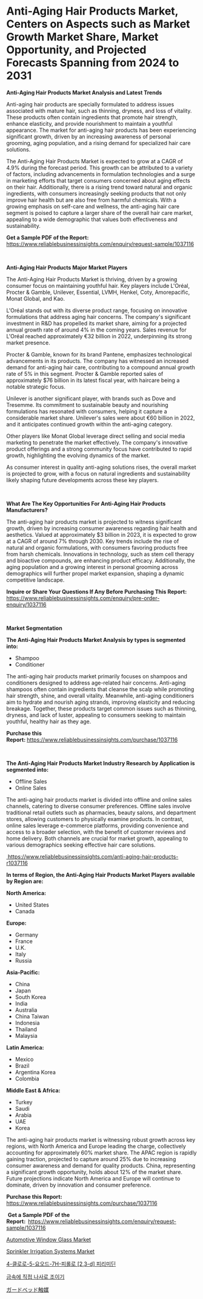 <p><h1>Anti-Aging Hair Products Market, Centers on Aspects such as Market Growth Market Share, Market Opportunity, and Projected Forecasts Spanning from 2024 to 2031</h1></p><p><strong>Anti-Aging Hair Products Market Analysis and Latest Trends</strong></p>
<p><p>Anti-aging hair products are specially formulated to address issues associated with mature hair, such as thinning, dryness, and loss of vitality. These products often contain ingredients that promote hair strength, enhance elasticity, and provide nourishment to maintain a youthful appearance. The market for anti-aging hair products has been experiencing significant growth, driven by an increasing awareness of personal grooming, aging population, and a rising demand for specialized hair care solutions.</p><p>The Anti-Aging Hair Products Market is expected to grow at a CAGR of 4.9% during the forecast period. This growth can be attributed to a variety of factors, including advancements in formulation technologies and a surge in marketing efforts that target consumers concerned about aging effects on their hair. Additionally, there is a rising trend toward natural and organic ingredients, with consumers increasingly seeking products that not only improve hair health but are also free from harmful chemicals. With a growing emphasis on self-care and wellness, the anti-aging hair care segment is poised to capture a larger share of the overall hair care market, appealing to a wide demographic that values both effectiveness and sustainability.</p></p>
<p><strong>Get a Sample PDF of the Report:&nbsp;</strong> <a href="https://www.reliablebusinessinsights.com/enquiry/request-sample/1037116">https://www.reliablebusinessinsights.com/enquiry/request-sample/1037116</a></p>
<p>&nbsp;</p>
<p><strong>Anti-Aging Hair Products Major Market Players</strong></p>
<p><p>The Anti-Aging Hair Products Market is thriving, driven by a growing consumer focus on maintaining youthful hair. Key players include L'Oréal, Procter & Gamble, Unilever, Essential, LVMH, Henkel, Coty, Amorepacific, Monat Global, and Kao.</p><p>L'Oréal stands out with its diverse product range, focusing on innovative formulations that address aging hair concerns. The company's significant investment in R&D has propelled its market share, aiming for a projected annual growth rate of around 4% in the coming years. Sales revenue for L'Oréal reached approximately €32 billion in 2022, underpinning its strong market presence.</p><p>Procter & Gamble, known for its brand Pantene, emphasizes technological advancements in its products. The company has witnessed an increased demand for anti-aging hair care, contributing to a compound annual growth rate of 5% in this segment. Procter & Gamble reported sales of approximately $76 billion in its latest fiscal year, with haircare being a notable strategic focus.</p><p>Unilever is another significant player, with brands such as Dove and Tresemme. Its commitment to sustainable beauty and nourishing formulations has resonated with consumers, helping it capture a considerable market share. Unilever's sales were about €60 billion in 2022, and it anticipates continued growth within the anti-aging category.</p><p>Other players like Monat Global leverage direct selling and social media marketing to penetrate the market effectively. The company's innovative product offerings and a strong community focus have contributed to rapid growth, highlighting the evolving dynamics of the market.</p><p>As consumer interest in quality anti-aging solutions rises, the overall market is projected to grow, with a focus on natural ingredients and sustainability likely shaping future developments across these key players.</p></p>
<p>&nbsp;</p>
<p><strong>What Are The Key Opportunities For Anti-Aging Hair Products Manufacturers?</strong></p>
<p><p>The anti-aging hair products market is projected to witness significant growth, driven by increasing consumer awareness regarding hair health and aesthetics. Valued at approximately $3 billion in 2023, it is expected to grow at a CAGR of around 7% through 2030. Key trends include the rise of natural and organic formulations, with consumers favoring products free from harsh chemicals. Innovations in technology, such as stem cell therapy and bioactive compounds, are enhancing product efficacy. Additionally, the aging population and a growing interest in personal grooming across demographics will further propel market expansion, shaping a dynamic competitive landscape.</p></p>
<p><strong>Inquire or Share Your Questions If Any Before Purchasing This Report:</strong> <a href="https://www.reliablebusinessinsights.com/enquiry/pre-order-enquiry/1037116">https://www.reliablebusinessinsights.com/enquiry/pre-order-enquiry/1037116</a></p>
<p>&nbsp;</p>
<p><strong>Market Segmentation</strong></p>
<p><strong>The Anti-Aging Hair Products Market Analysis by types is segmented into:</strong></p>
<p><ul><li>Shampoo</li><li>Conditioner</li></ul></p>
<p><p>The anti-aging hair products market primarily focuses on shampoos and conditioners designed to address age-related hair concerns. Anti-aging shampoos often contain ingredients that cleanse the scalp while promoting hair strength, shine, and overall vitality. Meanwhile, anti-aging conditioners aim to hydrate and nourish aging strands, improving elasticity and reducing breakage. Together, these products target common issues such as thinning, dryness, and lack of luster, appealing to consumers seeking to maintain youthful, healthy hair as they age.</p></p>
<p><strong>Purchase this Report:&nbsp;</strong><a href="https://www.reliablebusinessinsights.com/purchase/1037116">https://www.reliablebusinessinsights.com/purchase/1037116</a></p>
<p>&nbsp;</p>
<p><strong>The Anti-Aging Hair Products Market Industry Research by Application is segmented into:</strong></p>
<p><ul><li>Offline Sales</li><li>Online Sales</li></ul></p>
<p><p>The anti-aging hair products market is divided into offline and online sales channels, catering to diverse consumer preferences. Offline sales involve traditional retail outlets such as pharmacies, beauty salons, and department stores, allowing customers to physically examine products. In contrast, online sales leverage e-commerce platforms, providing convenience and access to a broader selection, with the benefit of customer reviews and home delivery. Both channels are crucial for market growth, appealing to various demographics seeking effective hair care solutions.</p></p>
<p><a href="https://www.reliablebusinessinsights.com/anti-aging-hair-products-r1037116">&nbsp;https://www.reliablebusinessinsights.com/anti-aging-hair-products-r1037116</a></p>
<p><strong>In terms of Region, the Anti-Aging Hair Products Market Players available by Region are:</strong></p>
<p>
    <p> <strong> North America: </strong>
        <ul>
            <li>United States</li>
            <li>Canada</li>
        </ul>
        </p> 
    <p> <strong> Europe: </strong>
        <ul>
            <li>Germany</li>
            <li>France</li>
            <li>U.K.</li>
            <li>Italy</li>
            <li>Russia</li>
        </ul>
        </p> 
    <p> <strong> Asia-Pacific: </strong>
        <ul>
            <li>China</li>
            <li>Japan</li>
            <li>South Korea</li>
            <li>India</li>
            <li>Australia</li>
            <li>China Taiwan</li>
            <li>Indonesia</li>
            <li>Thailand</li>
            <li>Malaysia</li>
        </ul>
        </p> 
    <p> <strong> Latin America: </strong>
        <ul>
            <li>Mexico</li>
            <li>Brazil</li>
            <li>Argentina Korea</li>
            <li>Colombia</li>
        </ul>
        </p> 
    <p> <strong> Middle East & Africa: </strong>
        <ul>
            <li>Turkey</li>
            <li>Saudi</li>
            <li>Arabia</li>
            <li>UAE</li>
            <li>Korea</li>
        </ul>
    </p>
    </p>
<p><p>The anti-aging hair products market is witnessing robust growth across key regions, with North America and Europe leading the charge, collectively accounting for approximately 60% market share. The APAC region is rapidly gaining traction, projected to capture around 25% due to increasing consumer awareness and demand for quality products. China, representing a significant growth opportunity, holds about 12% of the market share. Future projections indicate North America and Europe will continue to dominate, driven by innovation and consumer preference.</p></p>
<p><strong>Purchase this Report: </strong><a href="https://www.reliablebusinessinsights.com/purchase/1037116">https://www.reliablebusinessinsights.com/purchase/1037116</a></p>
<p>&nbsp;<strong>Get a Sample PDF of the Report:&nbsp;&nbsp;</strong><a href="https://www.reliablebusinessinsights.com/enquiry/request-sample/1037116">https://www.reliablebusinessinsights.com/enquiry/request-sample/1037116</a></p>
<p><strong></strong></p>
<p><p><a href="https://www.linkedin.com/pulse/automotive-window-glass-market-overview-global-trends-grxte?trackingId=ajW2uRlJS%2BW1vFIP76TcKw%3D%3D">Automotive Window Glass Market</a></p><p><a href="https://www.linkedin.com/pulse/sprinkler-irrigation-systems-market-essentials-key-players-98mxe?trackingId=8TzmxbE0RlOR7DmpoRzqQQ%3D%3D">Sprinkler Irrigation Systems Market</a></p><p><a href="https://medium.com/@madalyell456456/%EA%B8%80%EB%A1%9C%EB%B2%8C-4-%ED%81%B4%EB%A1%9C%EB%A1%9C-5-%EC%9A%94%EC%98%A4%EB%93%9C-7h-%ED%94%BC%EB%A1%A4%EB%A1%9C-2-3-d-%ED%94%BC%EB%A6%AC%EB%AF%B8%EB%94%98-%EC%8B%9C%EC%9E%A5-%EB%B6%84%EC%84%9D-%EB%8F%99%ED%96%A5-%EC%98%88%EC%B8%A1-%EB%B0%8F-%EC%84%B1%EC%9E%A5-%EA%B8%B0%ED%9A%8C-2024-2031-196%ED%8E%98%EC%9D%B4%EC%A7%80-%EB%B3%B4%EA%B3%A0%EC%84%9C-27c944140c04">4-클로로-5-요오드-7H-피롤로 [2,3-d] 피리미딘</a></p><p><a href="https://medium.com/@madalyell456456/%EC%84%B8%EA%B3%84-direct-screwing-into-metal-market-%EC%9D%80-2024%EC%97%90%EC%84%9C-2031%EB%A1%9C-%EC%97%B0%ED%8F%89%EA%B7%A0-%EC%A6%9D%EA%B0%80%EC%9C%A8%EC%9D%84-%EB%B3%B4%EC%9D%BC-%EA%B2%83%EC%9C%BC%EB%A1%9C-%EC%98%88%EC%83%81%EB%90%A9%EB%8B%88%EB%8B%A4-ba12caeae335">금속에 직접 나사로 조이기</a></p><p><a href="https://medium.com/@saboleigh892/guard-bed-catalyst-market-%E3%81%AE%E3%82%B0%E3%83%AD%E3%83%BC%E3%83%90%E3%83%AB%E5%B8%82%E5%A0%B4%E6%A6%82%E8%A6%81%E3%81%AF-%E4%B8%96%E7%95%8C%E3%81%8A%E3%82%88%E3%81%B3%E4%B8%BB%E8%A6%81%E5%B8%82%E5%A0%B4%E3%81%AB%E3%81%8A%E3%81%91%E3%82%8B%E6%A5%AD%E7%95%8C%E3%81%AB%E5%BD%B1%E9%9F%BF%E3%82%92%E4%B8%8E%E3%81%88%E3%82%8B%E4%B8%BB%E8%A6%81%E3%81%AA%E3%83%88%E3%83%AC%E3%83%B3%E3%83%89%E3%81%AB%E3%81%A4%E3%81%84%E3%81%A6-%E7%8B%AC%E8%87%AA%E3%81%AE%E8%A6%96%E7%82%B9%E3%82%92%E6%8F%90%E4%BE%9B%E3%81%97%E3%81%BE%E3%81%99-86bb19bdd770">ガードベッド触媒</a></p></p>